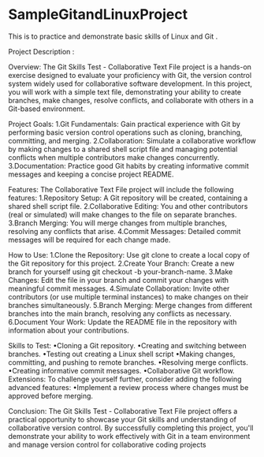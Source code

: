 # SampleGitandLinuxProject
This is to practice and demonstrate basic skills of Linux and Git .

Project Description :

Overview:
The Git Skills Test - Collaborative Text File project is a hands-on exercise designed to evaluate your proficiency with Git, the version control system widely used for collaborative software development. In this project, you will work with a simple text file, 
demonstrating your ability to create branches, make changes, resolve conflicts, and collaborate with others in a Git-based environment.

Project Goals:
1.Git Fundamentals: Gain practical experience with Git by performing basic version control operations such as cloning, branching, committing, and merging.
2.Collaboration: Simulate a collaborative workflow by making changes to a shared shell script file and managing potential conflicts when multiple contributors make changes concurrently.
3.Documentation: Practice good Git habits by creating informative commit messages and keeping a concise project README.

Features:
The Collaborative Text File project will include the following features:
1.Repository Setup: A Git repository will be created, containing a shared shell script file.
2.Collaborative Editing: You and other contributors (real or simulated) will make changes to the file on separate branches.
3.Branch Merging: You will merge changes from multiple branches, resolving any conflicts that arise.
4.Commit Messages: Detailed commit messages will be required for each change made.

How to Use:
1.Clone the Repository: Use git clone to create a local copy of the Git repository for this project.
2.Create Your Branch: Create a new branch for yourself using git checkout -b your-branch-name.
3.Make Changes: Edit the file in your branch and commit your changes with meaningful commit messages.
4.Simulate Collaboration: Invite other contributors (or use multiple terminal instances) to make changes on their branches simultaneously.
5.Branch Merging: Merge changes from different branches into the main branch, resolving any conflicts as necessary.
6.Document Your Work: Update the README file in the repository with information about your contributions.

Skills to Test:
•Cloning a Git repository.
•Creating and switching between branches.
•Testing out creating a Linux shell script
•Making changes, committing, and pushing to remote branches.
•Resolving merge conflicts.
•Creating informative commit messages.
•Collaborative Git workflow.
Extensions:
To challenge yourself further, consider adding the following advanced features:
•Implement a review process where changes must be approved before merging.

Conclusion:
The Git Skills Test - Collaborative Text File project offers a practical opportunity to showcase your Git skills and understanding of collaborative version control. By successfully completing this project, you'll demonstrate your ability to work effectively 
with Git in a team environment and manage version control for collaborative coding projects
